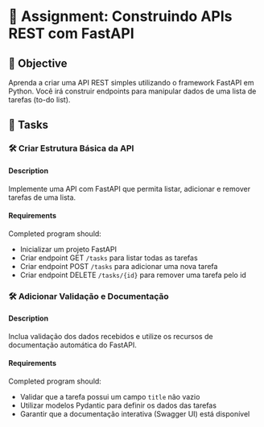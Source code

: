 # 📘 Assignment: Construindo APIs REST com FastAPI

## 🎯 Objective

Aprenda a criar uma API REST simples utilizando o framework FastAPI em Python. Você irá construir endpoints para manipular dados de uma lista de tarefas (to-do list).

## 📝 Tasks

### 🛠️ Criar Estrutura Básica da API

#### Description
Implemente uma API com FastAPI que permita listar, adicionar e remover tarefas de uma lista.

#### Requirements
Completed program should:

- Inicializar um projeto FastAPI
- Criar endpoint GET `/tasks` para listar todas as tarefas
- Criar endpoint POST `/tasks` para adicionar uma nova tarefa
- Criar endpoint DELETE `/tasks/{id}` para remover uma tarefa pelo id

### 🛠️ Adicionar Validação e Documentação

#### Description
Inclua validação dos dados recebidos e utilize os recursos de documentação automática do FastAPI.

#### Requirements
Completed program should:

- Validar que a tarefa possui um campo `title` não vazio
- Utilizar modelos Pydantic para definir os dados das tarefas
- Garantir que a documentação interativa (Swagger UI) está disponível
